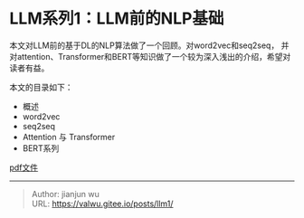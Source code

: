 # LLM系列1：LLM前的NLP基础


本文对LLM前的基于DL的NLP算法做了一个回顾。对word2vec和seq2seq， 并对attention、Transformer和BERT等知识做了一个较为深入浅出的介绍，希望对读者有益。

本文的目录如下：
* 概述
* word2vec
* seq2seq
* Attention 与 Transformer
* BERT系列


[pdf文件](/posts/ml/llm1/llm1.pdf)


---

> Author: jianjun wu  
> URL: https://valwu.gitee.io/posts/llm1/  


